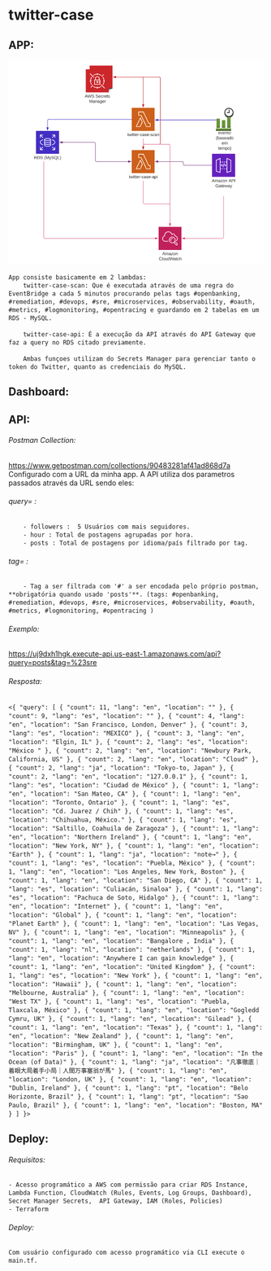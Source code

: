 # twitter-case
## APP:

   ![HolisticView](/img/Holistic.png)

    App consiste basicamente em 2 lambdas:
        twitter-case-scan: Que é executada através de uma regra do EventBridge a cada 5 minutos procurando pelas tags #openbanking, #remediation, #devops, #sre, #microservices, #observability, #oauth, #metrics, #logmonitoring, #opentracing e guardando em 2 tabelas em um RDS - MySQL.

        twitter-case-api: É a execução da API através do API Gateway que faz a query no RDS citado previamente.

        Ambas funçoes utilizam do Secrets Manager para gerenciar tanto o token do Twitter, quanto as credenciais do MySQL.
## Dashboard:


## API:
###### Postman Collection:
   https://www.getpostman.com/collections/90483281af41ad868d7a
   Configurado com a URL da minha app.
   A API utiliza dos parametros passados através da URL sendo eles:

###### query= :
        - followers :  5 Usuários com mais seguidores.
        - hour : Total de postagens agrupadas por hora.
        - posts : Total de postagens por idioma/país filtrado por tag.
###### tag= :
        - Tag a ser filtrada com '#' a ser encodada pelo próprio postman, **obrigatória quando usado 'posts'**. (tags: #openbanking, #remediation, #devops, #sre, #microservices, #observability, #oauth, #metrics, #logmonitoring, #opentracing )
   
   ###### Exemplo:
   https://uj9dxh1hgk.execute-api.us-east-1.amazonaws.com/api?query=posts&tag=%23sre   
   ###### Resposta:
   `<{
    "query": [
        {
            "count": 11,
            "lang": "en",
            "location": ""
        },
        {
            "count": 9,
            "lang": "es",
            "location": ""
        },
        {
            "count": 4,
            "lang": "en",
            "location": "San Francisco, London, Denver"
        },
        {
            "count": 3,
            "lang": "es",
            "location": "MEXICO"
        },
        {
            "count": 3,
            "lang": "en",
            "location": "Elgin, IL"
        },
        {
            "count": 2,
            "lang": "es",
            "location": "México "
        },
        {
            "count": 2,
            "lang": "en",
            "location": "Newbury Park, California, US"
        },
        {
            "count": 2,
            "lang": "en",
            "location": "Cloud"
        },
        {
            "count": 2,
            "lang": "ja",
            "location": "Tokyo-to, Japan"
        },
        {
            "count": 2,
            "lang": "en",
            "location": "127.0.0.1"
        },
        {
            "count": 1,
            "lang": "es",
            "location": "Ciudad de México"
        },
        {
            "count": 1,
            "lang": "en",
            "location": "San Mateo, CA"
        },
        {
            "count": 1,
            "lang": "en",
            "location": "Toronto, Ontario"
        },
        {
            "count": 1,
            "lang": "es",
            "location": "Cd. Juarez / Chih"
        },
        {
            "count": 1,
            "lang": "es",
            "location": "Chihuahua, México."
        },
        {
            "count": 1,
            "lang": "es",
            "location": "Saltillo, Coahuila de Zaragoza"
        },
        {
            "count": 1,
            "lang": "en",
            "location": "Northern Ireland"
        },
        {
            "count": 1,
            "lang": "en",
            "location": "New York, NY"
        },
        {
            "count": 1,
            "lang": "en",
            "location": "Earth"
        },
        {
            "count": 1,
            "lang": "ja",
            "location": "note→"
        },
        {
            "count": 1,
            "lang": "es",
            "location": "Puebla, México"
        },
        {
            "count": 1,
            "lang": "en",
            "location": "Los Angeles, New York, Boston"
        },
        {
            "count": 1,
            "lang": "en",
            "location": "San Diego, CA"
        },
        {
            "count": 1,
            "lang": "es",
            "location": "Culiacán, Sinaloa"
        },
        {
            "count": 1,
            "lang": "es",
            "location": "Pachuca de Soto, Hidalgo"
        },
        {
            "count": 1,
            "lang": "en",
            "location": "Internet"
        },
        {
            "count": 1,
            "lang": "en",
            "location": "Global"
        },
        {
            "count": 1,
            "lang": "en",
            "location": "Planet Earth"
        },
        {
            "count": 1,
            "lang": "en",
            "location": "Las Vegas, NV"
        },
        {
            "count": 1,
            "lang": "en",
            "location": "Minneapolis"
        },
        {
            "count": 1,
            "lang": "en",
            "location": "Bangalore , India"
        },
        {
            "count": 1,
            "lang": "nl",
            "location": "netherlands"
        },
        {
            "count": 1,
            "lang": "en",
            "location": "Anywhere I can gain knowledge"
        },
        {
            "count": 1,
            "lang": "en",
            "location": "United Kingdom"
        },
        {
            "count": 1,
            "lang": "es",
            "location": "New York"
        },
        {
            "count": 1,
            "lang": "en",
            "location": "Hawaii"
        },
        {
            "count": 1,
            "lang": "en",
            "location": "Melbourne, Australia"
        },
        {
            "count": 1,
            "lang": "en",
            "location": "West TX"
        },
        {
            "count": 1,
            "lang": "es",
            "location": "Puebla, Tlaxcala, México"
        },
        {
            "count": 1,
            "lang": "en",
            "location": "Gogledd Cymru, UK"
        },
        {
            "count": 1,
            "lang": "en",
            "location": "Gilead"
        },
        {
            "count": 1,
            "lang": "en",
            "location": "Texas"
        },
        {
            "count": 1,
            "lang": "en",
            "location": "New Zealand"
        },
        {
            "count": 1,
            "lang": "en",
            "location": "Birmingham, UK"
        },
        {
            "count": 1,
            "lang": "en",
            "location": "Paris"
        },
        {
            "count": 1,
            "lang": "en",
            "location": "In the Ocean (of Data)"
        },
        {
            "count": 1,
            "lang": "ja",
            "location": "凡事徹底｜着眼大局着手小局｜人間万事塞翁が馬"
        },
        {
            "count": 1,
            "lang": "en",
            "location": "London, UK"
        },
        {
            "count": 1,
            "lang": "en",
            "location": "Dublin, Ireland"
        },
        {
            "count": 1,
            "lang": "pt",
            "location": "Belo Horizonte, Brazil"
        },
        {
            "count": 1,
            "lang": "pt",
            "location": "Sao Paulo, Brazil"
        },
        {
            "count": 1,
            "lang": "en",
            "location": "Boston, MA"
        }
      ]
      }>`


## Deploy:
###### Requisitos:
    - Acesso programático a AWS com permissão para criar RDS Instance, Lambda Function, CloudWatch (Rules, Events, Log Groups, Dashboard), Secret Manager Secrets,  API Gateway, IAM (Roles, Policies)
    - Terraform
    
###### Deploy:
    Com usuário configurado com acesso programático via CLI execute o main.tf.

